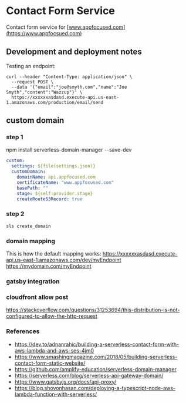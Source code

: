 # Contact Form Service

Contact form service for [www.appfocused.com](https://www.appfocsued.com)

## Development and deployment notes

Testing an endpoint:

```
curl --header "Content-Type: application/json" \
  --request POST \
  --data '{"email":"joe@smyth.com","name":"Joe Smyth","content":"Wazzup"}' \
  https://xxxxxxasdasd.execute-api.us-east-1.amazonaws.com/production/email/send
```

## custom domain

### step 1

npm install serverless-domain-manager --save-dev

```yml
custom:
  settings: ${file(settings.json)}
  customDomain:
    domainName: api.appfocused.com
    certificateName: "www.appfocused.com"
    basePath: ""
    stage: ${self:provider.stage}
    createRoute53Record: true
```

### step 2

`sls create_domain`

### domain mapping

This is how the default mapping works:
https://xxxxxxasdasd.execute-api.us-east-1.amazonaws.com/dev/myEndpoint
https://mydomain.com/myEndpoint

### gatsby integration

### cloudfront allow post
https://stackoverflow.com/questions/31253694/this-distribution-is-not-configured-to-allow-the-http-request

### References

- https://dev.to/adnanrahic/building-a-serverless-contact-form-with-aws-lambda-and-aws-ses-4jm0
- https://www.smashingmagazine.com/2018/05/building-serverless-contact-form-static-website/
- https://github.com/amplify-education/serverless-domain-manager
- https://serverless.com/blog/serverless-api-gateway-domain/
- https://www.gatsbyjs.org/docs/api-proxy/
- https://blog.shovonhasan.com/deploying-a-typescript-node-aws-lambda-function-with-serverless/
